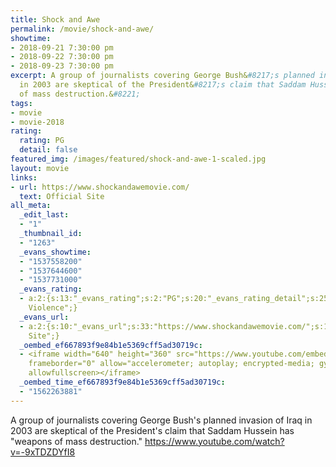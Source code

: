 ```yaml
---
title: Shock and Awe
permalink: /movie/shock-and-awe/
showtime:
- 2018-09-21 7:30:00 pm
- 2018-09-22 7:30:00 pm
- 2018-09-23 7:30:00 pm
excerpt: A group of journalists covering George Bush&#8217;s planned invasion of Iraq
  in 2003 are skeptical of the President&#8217;s claim that Saddam Hussein has &#8220;weapons
  of mass destruction.&#8221;
tags:
- movie
- movie-2018
rating:
  rating: PG
  detail: false
featured_img: /images/featured/shock-and-awe-1-scaled.jpg
layout: movie
links:
- url: https://www.shockandawemovie.com/
  text: Official Site
all_meta:
  _edit_last:
  - "1"
  _thumbnail_id:
  - "1263"
  _evans_showtime:
  - "1537558200"
  - "1537644600"
  - "1537731000"
  _evans_rating:
  - a:2:{s:13:"_evans_rating";s:2:"PG";s:20:"_evans_rating_detail";s:25:"Coarse Language,
    Violence";}
  _evans_url:
  - a:2:{s:10:"_evans_url";s:33:"https://www.shockandawemovie.com/";s:15:"_evans_url_name";s:13:"Official
    Site";}
  _oembed_ef667893f9e84b1e5369cff5ad30719c:
  - <iframe width="640" height="360" src="https://www.youtube.com/embed/-9xTDZDYfI8?feature=oembed"
    frameborder="0" allow="accelerometer; autoplay; encrypted-media; gyroscope; picture-in-picture"
    allowfullscreen></iframe>
  _oembed_time_ef667893f9e84b1e5369cff5ad30719c:
  - "1562263881"
---
```


A group of journalists covering George Bush's planned invasion of Iraq in 2003 are skeptical of the President's claim that Saddam Hussein has "weapons of mass destruction." https://www.youtube.com/watch?v=-9xTDZDYfI8